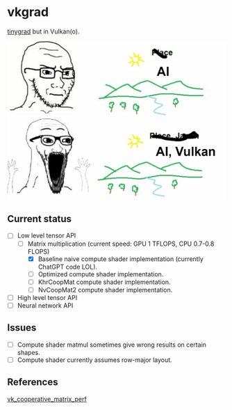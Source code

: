 # vkgrad

[tinygrad](https://github.com/tinygrad/tinygrad) but in Vulkan(o).

![ai, japan](docs/ai.png)

## Current status

- [ ] Low level tensor API
  - [ ] Matrix multiplication (current speed: GPU 1 TFLOPS, CPU 0.7-0.8 FLOPS)
    - [x] Baseline naive compute shader implementation (currently ChatGPT code LOL).
    - [ ] Optimized compute shader implementation.
    - [ ] KhrCoopMat compute shader implementation.
    - [ ] NvCoopMat2 compute shader implementation.
- [ ] High level tensor API
- [ ] Neural network API

## Issues

- [ ] Compute shader matmul sometimes give wrong results on certain shapes.
- [ ] Compute shader currently assumes row-major layout.

## References

[vk_cooperative_matrix_perf](https://github.com/jeffbolznv/vk_cooperative_matrix_perf)

